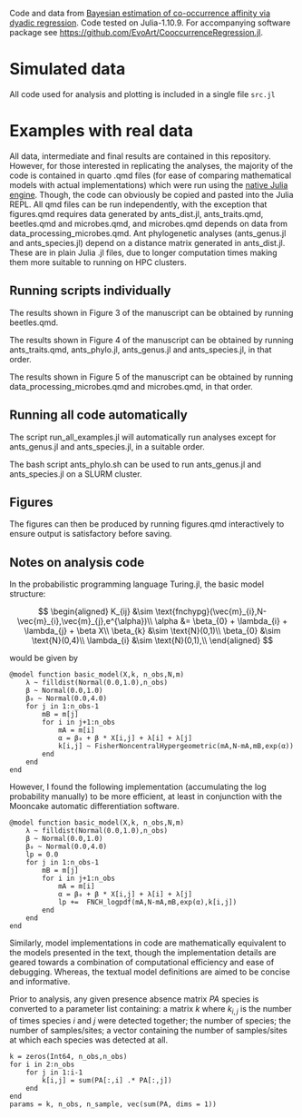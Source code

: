 
Code and data from [Bayesian estimation of co-occurrence affinity via dyadic regression](https://www.biorxiv.org/content/10.1101/2024.01.16.575941v1). Code tested on Julia-1.10.9. For accompanying software package see https://github.com/EvoArt/CooccurrenceRegression.jl.

# Simulated data

All code used for analysis and plotting is included in a single file `src.jl`

# Examples with real data 

All data, intermediate and final results are contained in this repository. However, for those interested in replicating the analyses, the majority of the code is contained in quarto .qmd files (for ease of comparing mathematical models with actual implementations) which were run using the [native Julia engine](https://github.com/PumasAI/QuartoNotebookRunner.jl). Though, the code can obviously be copied and pasted into the Julia REPL. All qmd files can be run independently, with the exception that figures.qmd requires data generated by ants_dist.jl, ants_traits.qmd, beetles.qmd and microbes.qmd, and microbes.qmd depends on data from data_processing_microbes.qmd. Ant phylogenetic analyses (ants_genus.jl and ants_species.jl) depend on a distance matrix generated in ants_dist.jl. These are in plain Julia .jl files, due to longer computation times making them more suitable to running on HPC clusters. 

## Running scripts individually

The results shown in Figure 3 of the manuscript can be obtained by running beetles.qmd.

The results shown in Figure 4 of the manuscript can be obtained by running ants_traits.qmd, ants_phylo.jl, ants_genus.jl and ants_species.jl, in that order.

The results shown in Figure 5 of the manuscript can be obtained by running data_processing_microbes.qmd and microbes.qmd, in that order.

## Running all code automatically

The script run_all_examples.jl will automatically run analyses except for ants_genus.jl and ants_species.jl, in a suitable order.

The bash script ants_phylo.sh can be used to run ants_genus.jl and ants_species.jl on a SLURM cluster.

## Figures

The figures can then be produced by running figures.qmd interactively to ensure output is satisfactory before saving.

## Notes on analysis code

In the probabilistic programming language Turing.jl, the basic model structure:

$$
\begin{aligned}
K_{ij} &\sim \text{fnchypg}(\vec{m}_{i},N-\vec{m}_{i},\vec{m}_{j},e^{\alpha})\\
\alpha &= \beta_{0} + \lambda_{i} + \lambda_{j} + \beta X\\
\beta_{k} &\sim \text{N}(0,1)\\
\beta_{0} &\sim \text{N}(0,4)\\
\lambda_{i} &\sim \text{N}(0,1),\\
\end{aligned}
$$ 

would be given by

```{julia}
@model function basic_model(X,k, n_obs,N,m)
    λ ~ filldist(Normal(0.0,1.0),n_obs)
    β ~ Normal(0.0,1.0)
    β₀ ~ Normal(0.0,4.0)
    for j in 1:n_obs-1
        mB = m[j]
        for i in j+1:n_obs
            mA = m[i]
            α = β₀ + β * X[i,j] + λ[i] + λ[j]
            k[i,j] ~ FisherNoncentralHypergeometric(mA,N-mA,mB,exp(α))
        end
    end
end
```

However, I found the following implementation (accumulating the log probability manually) to be more efficient, at least in conjunction with the Mooncake automatic differentiation software.

```{julia}
@model function basic_model(X,k, n_obs,N,m)
    λ ~ filldist(Normal(0.0,1.0),n_obs)
    β ~ Normal(0.0,1.0)
    β₀ ~ Normal(0.0,4.0)
    lp = 0.0
    for j in 1:n_obs-1
        mB = m[j]
        for i in j+1:n_obs
            mA = m[i]
            α = β₀ + β * X[i,j] + λ[i] + λ[j]
            lp +=  FNCH_logpdf(mA,N-mA,mB,exp(α),k[i,j])
        end
    end
end
```

Similarly, model implementations in code are mathematically equivalent to the models presented in the text, though the implementation details are geared towards a combination of computational efficiency and ease of debugging. Whereas, the textual model definitions are aimed to be concise and informative.

Prior to analysis, any given presence absence matrix $PA$ species is converted to a parameter list containing: a matrix $k$ where $k_{i,j}$ is the number of times species $i$ and $j$ were detected together; the number of species; the number of samples/sites; a vector containing the number of samples/sites at which each species was detected at all.

```{julia}
k = zeros(Int64, n_obs,n_obs)
for i in 2:n_obs
    for j in 1:i-1
        k[i,j] = sum(PA[:,i] .* PA[:,j])
    end
end
params = k, n_obs, n_sample, vec(sum(PA, dims = 1))
```